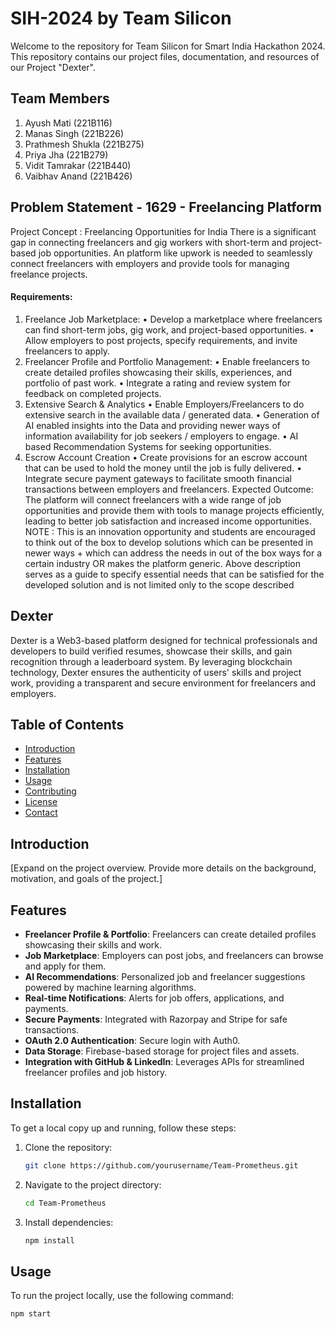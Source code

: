 # SIH-2024 by Team Silicon
Welcome to the repository for Team Silicon for Smart India Hackathon 2024. This repository contains our project files, documentation, and resources of our Project "Dexter".

## Team Members

1. Ayush Mati (221B116)
2. Manas Singh (221B226)
3. Prathmesh Shukla (221B275)
4. Priya Jha (221B279)
5. Vidit Tamrakar (221B440)
6. Vaibhav Anand (221B426) 

## Problem Statement - 	1629 - Freelancing Platform
Project Concept : Freelancing Opportunities for India There is a significant gap in connecting freelancers and gig workers with short-term and project-based job opportunities. An platform like upwork is needed to seamlessly connect freelancers with employers and provide tools for managing freelance projects. 
#### Requirements: 
1. Freelance Job Marketplace: • Develop a marketplace where freelancers can find short-term jobs, gig work, and project-based opportunities. • Allow employers to post projects, specify requirements, and invite freelancers to apply.
2. Freelancer Profile and Portfolio Management: • Enable freelancers to create detailed profiles showcasing their skills, experiences, and portfolio of past work. • Integrate a rating and review system for feedback on completed projects.
3. Extensive Search & Analytics • Enable Employers/Freelancers to do extensive search in the available data / generated data. • Generation of AI enabled insights into the Data and providing newer ways of information availability for job seekers / employers to engage. • AI based Recommendation Systems for seeking opportunities.
4. Escrow Account Creation • Create provisions for an escrow account that can be used to hold the money until the job is fully delivered. • Integrate secure payment gateways to facilitate smooth financial transactions between employers and freelancers. Expected Outcome: The platform will connect freelancers with a wide range of job opportunities and provide them with tools to manage projects efficiently, leading to better job satisfaction and increased income opportunities.
NOTE : This is an innovation opportunity and students are encouraged to think out of the box to develop solutions which can be presented in newer ways + which can address the needs in out of the box ways for a certain industry OR makes the platform generic. Above description serves as a guide to specify essential needs that can be satisfied for the developed solution and is not limited only to the scope described

## Dexter

Dexter is a Web3-based platform designed for technical professionals and developers to build verified resumes, showcase their skills, and gain recognition through a leaderboard system. By leveraging blockchain technology, Dexter ensures the authenticity of users' skills and project work, providing a transparent and secure environment for freelancers and employers.

## Table of Contents

- [Introduction](#introduction)
- [Features](#features)
- [Installation](#installation)
- [Usage](#usage)
- [Contributing](#contributing)
- [License](#license)
- [Contact](#contact)

## Introduction

[Expand on the project overview. Provide more details on the background, motivation, and goals of the project.]

## Features

- **Freelancer Profile & Portfolio**: Freelancers can create detailed profiles showcasing their skills and work.
- **Job Marketplace**: Employers can post jobs, and freelancers can browse and apply for them.
- **AI Recommendations**: Personalized job and freelancer suggestions powered by machine learning algorithms.
- **Real-time Notifications**: Alerts for job offers, applications, and payments.
- **Secure Payments**: Integrated with Razorpay and Stripe for safe transactions.
- **OAuth 2.0 Authentication**: Secure login with Auth0.
- **Data Storage**: Firebase-based storage for project files and assets.
- **Integration with GitHub & LinkedIn**: Leverages APIs for streamlined freelancer profiles and job history.

## Installation

To get a local copy up and running, follow these steps:

1. Clone the repository:
    ```sh
    git clone https://github.com/yourusername/Team-Prometheus.git
    ```
2. Navigate to the project directory:
    ```sh
    cd Team-Prometheus
    ```
3. Install dependencies:
    ```sh
    npm install
    ```

## Usage

To run the project locally, use the following command:
```sh
npm start

